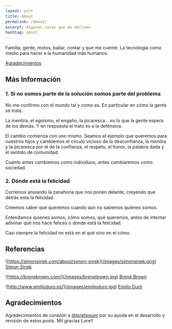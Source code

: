 ```yaml
---
layout: post
title: About
permalink: /about/
excerpt: Algunas cosas que me definen
hashtag: about
---
```

Familia, gente, motos, bailar, contar y que me cuente. La tecnología como medio para hacer a la humanidad más humanos.

[Agradecimientos](#agradecimientos)

## Más Información

### 1. Si no somos parte de la solución somos parte del problema

No me confirmo con el mundo tal y como es. En particular en cómo la gente se trata.

La mentira, el egoísmo, el engaño, la picaresca... es lo que la gente espera de los demás. Y en respuesta el trato es a la defensiva.

El cambio comienza con uno mismo. Seamos el ejemplo que queremos para nuestros hijos y cambiemos el circulo vicioso de la desconfianza, la mentira y la picaresca por el de la confianza, el respeto, el honor, la palabra dada y el sentido de comunidad.

Cuanto antes cambiemos como individuos, antes cambiaremos como sociedad.

### 2. Dónde está la felicidad

Corremos ansiando la zanahoria que nos ponen delante, creyendo que detrás esta la felicidad.

Creemos saber qué queremos cuando aún no sabemos quiénes somos.

Entendamos quienes somos, cómo somos, qué queremos, antes de intentar adivinar qué nos hace felices o donde está la felicidad.

Casi siempre la felicidad no está en el qué sino en el cómo.

## Referencias

![https://simonsinek.com/about/simon-sinek](/images/simonsinek.png)
[Simon Sinek](https://simonsinek.com/about/simon-sinek)

![https://brenebrown.com/](/images/brenebrown.jpg)
[Brené Brown](https://brenebrown.com/)

![http://www.emilioduro.es/](/images/emilioduro.jpg)
[Emilio Duró](http://www.emilioduro.es/)
  
## Agradecimientos

Agradecimientos de corazón a [@loretipsum](https://twitter.com/loretipsum) por su ayuda en el desarrollo y revisión de estos posts. Mil gracias Lore!!
